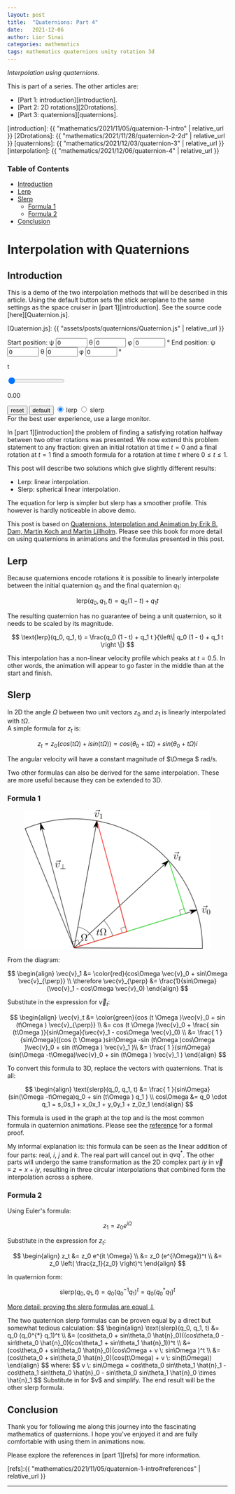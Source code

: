 ```yaml
---
layout: post
title:  "Quaternions: Part 4"
date:   2021-12-06
author: Lior Sinai
categories: mathematics
tags: mathematics quaternions unity rotation 3d
---
```


_Interpolation using quaternions._ 


This is part of a series. The other articles are:
- [Part 1: introduction][introduction].
- [Part 2: 2D rotations][2Drotations].
- [Part 3: quaternions][quaternions].

[introduction]: {{ "mathematics/2021/11/05/quaternion-1-intro" | relative_url }}
[2Drotations]: {{ "mathematics/2021/11/28/quaternion-2-2d" | relative_url }}
[quaternions]: {{ "mathematics/2021/12/03/quaternion-3" | relative_url }}
[interpolation]: {{ "mathematics/2021/12/06/quaternion-4" | relative_url }}

<script src="https://cdn.plot.ly/plotly-gl3d-2.5.1.min.js"> </script>
<link rel="stylesheet" href="/assets/posts/quaternions/style.css">

### Table of Contents
- [Introduction](#introduction)
- [Lerp](#lerp)
- [Slerp](#slerp)
	- [Formula 1](#formula-1)
	- [Formula 2](#formula-2)
- [Conclusion](#conclusion)

# Interpolation with Quaternions
## Introduction

This is a demo of the two interpolation methods that will be described in this article.
Using the default button sets the stick aeroplane to the same settings as the space cruiser in [part 1][introduction]. See the source code [here][Quaternion.js].

[Quaternion.js]: {{ "assets/posts/quaternions/Quaternion.js" | relative_url }}

<div class="plot3d-container">
	<form class="grid-container">
		Start position:  
		<label for="psiNumber">&psi;</label>
		<input type="number" id="psiStartNumber" min="-360" max="360" value="0">
		<label for="thetaNumber">&theta;</label>
		<input type="number" id="thetaStartNumber" min="-360" max="360" value="0">
		<label for="psiNumber">&phi;</label>
		<input type="number" id="phiStartNumber" min="-360" max="360" value="0">
		<label> &deg;</label>
		End position:
		<label for="psiNumber">&psi;</label>
		<input type="number" id="psiEndNumber" min="-360" max="360" value="0">
		<label for="thetaNumber">&theta;</label>
		<input type="number" id="thetaEndNumber" min="-360" max="360" value="0">
		<label for="psiNumber">&phi;</label>
		<input type="number" id="phiEndNumber" min="-360" max="360" value="0">
		<label> &deg;</label>
	</form>
	<div class="sliderContainer">
		<p class="sliderValue left">t</p>
		<input id="tSlider" type="range" min="0" max="1" step="0.01" value="0" class="slider">
		<p id='tSliderText' class="sliderValue right">0.00</p>
	</div>
	<form>
		<button type="button" id="resetButton">reset</button>
		<button type="button" id="defaultButton">default</button>
		<input type="radio" id="lerpRadio" checked name="interpRadios">
		<label for="lerpRadio">lerp</label>
		<input type="radio" id="slerpRadio" name="interpRadios">
		<label for="slerpRadio">slerp</label>
	</form>
	<div id="canvas" class="plotly">
		<script src="/assets/posts/quaternions/plotInterpolation.js" type="module"></script>
	</div>
	<span class="uxMessege"> For the best user experience, use a large monitor. </span>
</div>

In [part 1][introduction] the problem of finding a satisfying rotation halfway between two other rotations was presented.
We now extend this problem statement to any fraction: given an initial rotation at time $t=0$ and a final rotation at $t=1$ find a smooth formula for a rotation at time $t$ where $0 \leq t \leq 1$.

This post will describe two solutions which give slightly different results:
- Lerp: linear interpolation.
- Slerp: spherical linear interpolation.

The equation for lerp is simpler but slerp has a smoother profile. 
This however is hardly noticeable in above demo.

This post is based on [Quaternions, Interpolation and Animation by Erik B. Dam, Martin Koch and Martin Lillholm][Dam1998]. Please see this book for more detail on using quaternions in animations and the formulas presented in this post.

[Dam1998]: https://web.mit.edu/2.998/www/QuaternionReport1.pdf

## Lerp

Because quaternions encode rotations it is possible to linearly interpolate between the initial quaternion $q_0$ and the final quaternion $q_1$:

$$ \text{lerp}(q_0, q_1, t) = q_0 (1 - t) + q_1 t $$

The resulting quaternion has no guarantee of being a unit quaternion, so it needs to be scaled by its magnitude.

$$ \text{lerp}(q_0, q_1, t) = \frac{q_0 (1 - t) + q_1 t }{\left\| q_0 (1 - t) + q_1 t  \right \|} $$

This interpolation has a non-linear velocity profile which peaks at $t=0.5$. 
In other words, the animation will appear to go faster in the middle than at the start and finish.

## Slerp

In 2D the angle $\Omega$ between two unit vectors $z_0$ and $z_1$ is linearly interpolated with $t\Omega$.  
A simple formula for $z_t$ is:

$$ z_t = z_0 (cos(t\Omega  ) + i sin(t\Omega )) = cos(\theta_0 + t\Omega ) +  sin(\theta_0 + t\Omega ) i $$

The angular velocity will have a constant magnitude of $\Omega $ rad/s.

Two other formulas can also be derived for the same interpolation. These are more useful because they can be extended to 3D.
 
### Formula 1 

<figure class="post-figure">
<img class="img-50"
    src="/assets/posts/quaternions/slerp.png"
	alt="geometric construction for slerp"
	>
<figcaption></figcaption>
</figure>

From the diagram:

$$ 
\begin{align}
\vec{v}_1 &= \color{red}{cos\Omega \vec{v}_0 + sin\Omega \vec{v}_{\perp}} \\
\therefore \vec{v}_{\perp} &= \frac{1}{sin\Omega} (\vec{v}_1 - cos\Omega \vec{v}_0)
\end{align}
$$

Substitute in the expression for $\vec{v}_t$:

 $$ 
\begin{align}
\vec{v}_t &= \color{green}{cos (t \Omega )\vec{v}_0 + sin (t\Omega ) \vec{v}_{\perp}} \\
          &= cos (t \Omega )\vec{v}_0 + \frac{ sin (t\Omega )}{sin\Omega}(\vec{v}_1 - cos\Omega \vec{v}_0) \\
		  &= \frac{ 1 }{sin\Omega}((cos (t \Omega )sin\Omega  -sin (t\Omega )cos\Omega )\vec{v}_0 + sin (t\Omega ) \vec{v}_1 )\\
		  &= \frac{ 1 }{sin\Omega}(sin(\Omega -t\Omega)\vec{v}_0 + sin (t\Omega ) \vec{v}_1 )
\end{align}
$$

To convert this formula to 3D, replace the vectors with quaternions. That is all:

$$ 
\begin{align}
\text{slerp}(q_0, q_1, t) &= \frac{ 1 }{sin\Omega}(sin(\Omega -t\Omega)q_0 + sin (t\Omega ) q_1 ) \\
cos\Omega &= q_0 \cdot q_1 = s_0s_1 + x_0x_1 + y_0y_1 + z_0z_1
\end{align}
$$

This formula is used in the graph at the top and is the most common formula in quaternion animations. Please see the [reference][dam1998] for a formal proof.

My informal explanation is: this formula can be seen as the linear addition of four parts: real, $i$, $j$ and $k$. The real part will cancel out in $qvq^{*}$. The other parts will undergo the same transformation as the 2D complex part $iy$ in $\vec{v} \equiv z = x + iy$, resulting in three circular interpolations that combined form the interpolation across a sphere.

### Formula 2

Using Euler's formula:

$$ z_1 = z_0 e^{i \Omega} $$

Substitute in the expression for $z_t$:

$$ 
\begin{align}
	z_t &= z_0 e^{it \Omega} \\
	    &= z_0 (e^{i\Omega})^t \\
		&= z_0 \left( \frac{z_1}{z_0} \right)^t
\end{align}
$$

In quaternion form:

$$ \text{slerp}(q_0, q_1, t) = q_0 (q_0^{-1} q_1)^t = q_0 (q_0^{*} q_1)^t $$

<p>
  <a class="btn" data-toggle="collapse" href="#proofEqual" role="button" aria-expanded="false" aria-controls="collapseExample">
    More detail: proving the slerp formulas are equal &#8681;
  </a>
</p>
<div class="collapse" id="proofEqual">
  <div class="card card-body ">
		The two quaternion slerp formulas can be proven equal by a direct but somewhat tedious calculation:
		$$
		\begin{align}
			\text{slerp}(q_0, q_1, t) &=  q_0 (q_0^{*} q_1)^t \\
				&= (cos\theta_0 + sin\theta_0 \hat{n}_0)((cos\theta_0 - sin\theta_0 \hat{n}_0)(cos\theta_1 + sin\theta_1 \hat{n}_1))^t \\
				&= (cos\theta_0 + sin\theta_0 \hat{n}_0)(cos\Omega + v \: sin\Omega )^t \\
				&= (cos\theta_0 + sin\theta_0 \hat{n}_0)(cos(t\Omega) + v \: sin(t\Omega))
		\end{align}
		$$
		where:
		$$ v \: sin\Omega  = cos\theta_0 sin\theta_1 \hat{n}_1 - cos\theta_1 sin\theta_0 \hat{n}_0 - sin\theta_0 sin\theta_1 \hat{n}_0 \times \hat{n}_1 $$
		Substitute in for $v$ and simplify. The end result will be the other slerp formula.
  </div>
</div>

## Conclusion

Thank you for following me along this journey into the fascinating mathematics of quaternions.
I hope you've enjoyed it and are fully comfortable with using them in animations now.

Please explore the references in [part 1][refs] for more information.

[refs]:{{ "mathematics/2021/11/05/quaternion-1-intro#references" | relative_url }}

---

